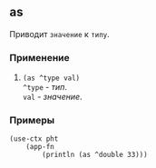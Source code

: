 ## as
Приводит `значение` к `типу`.

### Применение

1. `(as ^type val)`<br>
`^type` - _тип_.<br>
`val` - _значение_.

### Примеры

```pihta
(use-ctx pht
    (app-fn
        (println (as ^double 33)))
```